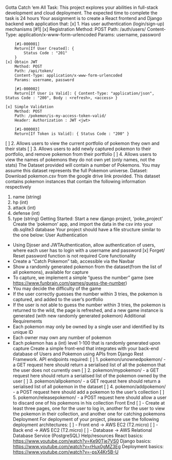 Gotta Catch ‘em All
Task:
This project explores your abilities in full-stack development and cloud deployment.
The expected time to complete the task is 24 hours
Your assignment is to create a React frontend and Django backend web application that:
[x] 1. Has user authentication (login/sign-up) mechanisms [#1]
    [x] Registration
        Method: POST
        Path: /auth/users/
        Content-Type: application/x-www-form-urlencoded
        Params: username, password

        [#1-000001]
        Return[If User Created]: {
            Status Code : "201"
        } 
    [x] Obtain JWT
        Method: POST
        Path: /api/token/
        Content-Type: application/x-www-form-urlencoded
        Params: username, password

        [#1-000002]
        Return[If User is Valid]: { Content-Type: "application/json", Status Code : "200", Body : <refresh>, <access> }

    [x] Simple Validation
        Method: POST
        Path: /pokemon/is-my-access-token-valid/
        Header: Authorization : JWT <jwt>

        [#1-000003]
        Return[If Token is Valid]: { Status Code : "200" }



[ ] 2. Allows users to view the current portfolio of pokemon they own and their stats
[ ] 3. Allows users to add newly captured pokemon to their portfolio, and remove pokemon
from their portfolio
[ ] 4. Allows users to view the names of pokemons they do not own yet (only names, not
the stats)
The Dataset provided will contain a number of Pokemons. You may assume this dataset
represents the full Pokemon universe.
Dataset:
Download pokemon.csv from the google drive link provided.
This dataset contains pokemon instances that contain the following information respectively
1. name (string)
2. hp (int)
3. attack (int)
4. defense (int)
5. type (string)
Getting Started:
Start a new django project, ‘poke_project’
Create the ‘pokemon’ app, and import the data in the csv into your db.sqlite3 database
Your project should have a file structure similar to the one below:
User Authentication
- Using Djoser and JWTAuthentication, allow authentication of users, where each user
has to login with a username and password
[x] Forget/ Reset password function is not required
Core functionality
- Create a “Catch Pokemon” tab, accessible via the Navbar
- Show a randomly generated pokemon from the dataset(from the list of all
pokemons), available for capture
- To capture, we implement a simple “guess the number” game (see
https://www.funbrain.com/games/guess-the-number)
- You may decide the difficulty of the game
- If the user correctly guesses the number within 3 tries, the pokemon is captured, and
added to the user’s portfolio
- If the user is not able to guess the number within 3 tries, the pokemon is returned to
the wild, the page is refreshed, and a new game instance is generated (with new
randomly generated pokemon)
Additional Requirements
- Each pokemon may only be owned by a single user and identified by its unique ID
- Each owner may own any number of pokemon
- Each pokemon has a (int) level 1-100 that is randomly generated upon capture
Create a simple front-end that integrates with your back-end database of Users and
Pokemon using APIs from Django Rest Framework.
API endpoints required:
[ ] 1. pokemon/unownedpokemon/ - a GET request here should return a serialised list of
all the pokemon that the user does not currently own
[ ] 2. pokemon/mypokemon/ - a GET request here should return a serialised list of the
pokemon owned by the user
[ ] 3. pokemon/allpokemon/ - a GET request here should return a serialised list of all
pokemon in the dataset
[ ] 4. pokemon/addpokemon/ - a POST request here should add a pokemon to the user’s
collection
[ ] 5. pokemon/releasepokemon/ - a POST request here should allow a user to discard
one of his pokemons in his collection
Front End
[ ] - Create at least three pages, one for the user to log in, another for the user to view the
pokemon in their collection, and another one for catching pokemons
Deployment
For deployment of your project, please use the following deployment architectures:
[ ] - Front end -> AWS EC2 (T2.micro)
[ ] - Back end -> AWS EC2 (T2.micro)
[ ] - Database -> AWS Relational Database Service (PostgreSQL)
Help/resources
React basics: https://www.youtube.com/watch?v=Ke90Tje7VS0
Django basics: https://www.youtube.com/watch?v=rHux0gMZ3Eg
Deployment basics: https://www.youtube.com/watch?v=-psX4Kr5B-U